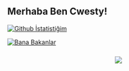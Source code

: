 <h2>Merhaba Ben Cwesty!</h2>

[![Github İstatistiğim](https://github-readme-stats.vercel.app/api?username=AlprSlcks&show_icons=true&theme=radical)](https://github.com/AlprSlcks)

[![Bana Bakanlar](https://komarev.com/ghpvc/?username=AlprSlcks)](https://github.com/AlprSlcks)

<center><a target="_blank" href="https://www.buymeacoffee.com/chewy"><img class="coffe" style="transition: 0.5s; margin: 10px 0 10px 0;" src="https://vslapi.cf/assets/cofee.png"/></a>

